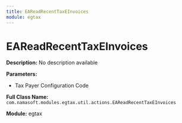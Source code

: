 ```yaml
---
title: EAReadRecentTaxEInvoices
module: egtax
---
```


# EAReadRecentTaxEInvoices

**Description:** No description available

**Parameters:**
- Tax Payer Configuration Code

**Full Class Name:** `com.namasoft.modules.egtax.util.actions.EAReadRecentTaxEInvoices`

**Module:** egtax

